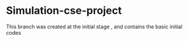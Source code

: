 # Simulation-cse-project
This branch was created at the initial stage , and contains the basic initial codes
